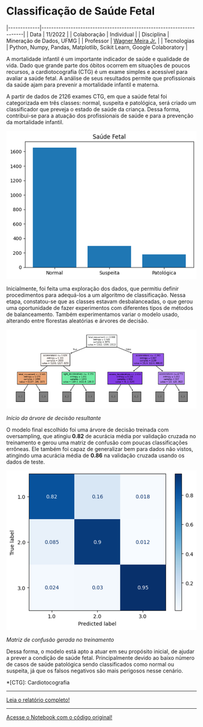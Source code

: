 # Classificação de Saúde Fetal

|-------------|----------------------------------------------------------------------|
| Data        | 11/2022                                                              |
| Colaboração | Individual                                                           |
| Disciplina  | Mineração de Dados, UFMG                                             |
| Professor   | [Wagner Meira Jr.](http://lattes.cnpq.br/9092587237114334)           |
| Tecnologias | Python, Numpy, Pandas, Matplotlib, Scikit Learn, Google Colaboratory |

A mortalidade infantil é um importante indicador de saúde e qualidade de vida. Dado que grande parte dos óbitos ocorrem em situações de poucos recursos, a cardiotocografia (CTG) é um exame simples e acessível para avaliar a saúde fetal. A análise de seus resultados permite que profissionais da saúde ajam para prevenir a mortalidade infantil e materna. 

A partir de dados de 2126 exames CTG, em que a saúde fetal foi categorizada em três classes: normal, suspeita e patológica, será criado um classificador que preveja o estado de saúde da criança. Dessa forma, contribui-se para a atuação dos profissionais de saúde e para a prevenção da mortalidade infantil.

![Gráfico de barras classes de saúde fetal](saude_fetal/saude_fetal.png)

Inicialmente, foi feita uma exploração dos dados, que permitiu definir procedimentos para adequá-los a um algoritmo de classificação. Nessa etapa, constatou-se que as classes estavam desbalanceadas, o que gerou uma oportunidade de fazer experimentos com diferentes tipos de métodos de balanceamento. Também experimentamos variar o modelo usado, alterando entre florestas aleatórias e árvores de decisão.

![Árvore de decisão](saude_fetal/arvore_decisao.png)

_Início da árvore de decisão resultante_

O modelo final escolhido foi uma árvore de decisão treinada com oversampling, que atingiu **0.82** de acurácia média por validação cruzada no treinamento e gerou uma matriz de confusão com poucas classificações errôneas. Ele 
também foi capaz de generalizar bem para dados não vistos, atingindo uma acurácia média de **0.86** na validação cruzada usando os dados de teste.

![Matriz de confusão](saude_fetal/matriz_confusao.png)

_Matriz de confusão gerada no treinamento_

Dessa forma, o modelo está apto a atuar em seu propósito inicial, de ajudar a prever a condição de saúde fetal. Principalmente devido ao baixo número de casos de saúde patológica sendo classificados como normal ou suspeita, já que os falsos negativos são mais perigosos nesse cenário.


*[CTG]: Cardiotocografia

---

[Leia o relatório completo!](saude_fetal/TP3_Relatorio_Helena_Pato.pdf)

---

[Acesse o Notebook com o código original!](https://github.com/helenapato/helenapato.github.io/blob/main/projetos/saude_fetal/tp3-classificacao.ipynb)